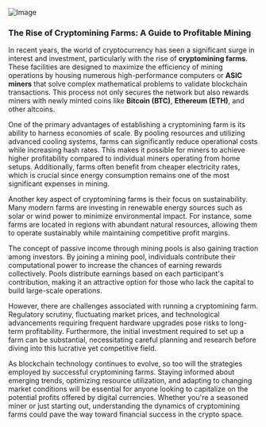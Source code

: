 
![Image](https://github.com/user-attachments/assets/31692037-0104-4703-abd1-696b6a7dd41b)
### The Rise of Cryptomining Farms: A Guide to Profitable Mining

In recent years, the world of cryptocurrency has seen a significant surge in interest and investment, particularly with the rise of **cryptomining farms**. These facilities are designed to maximize the efficiency of mining operations by housing numerous high-performance computers or **ASIC miners** that solve complex mathematical problems to validate blockchain transactions. This process not only secures the network but also rewards miners with newly minted coins like **Bitcoin (BTC)**, **Ethereum (ETH)**, and other altcoins.

One of the primary advantages of establishing a cryptomining farm is its ability to harness economies of scale. By pooling resources and utilizing advanced cooling systems, farms can significantly reduce operational costs while increasing hash rates. This makes it possible for miners to achieve higher profitability compared to individual miners operating from home setups. Additionally, farms often benefit from cheaper electricity rates, which is crucial since energy consumption remains one of the most significant expenses in mining.

Another key aspect of cryptomining farms is their focus on sustainability. Many modern farms are investing in renewable energy sources such as solar or wind power to minimize environmental impact. For instance, some farms are located in regions with abundant natural resources, allowing them to operate sustainably while maintaining competitive profit margins.

The concept of passive income through mining pools is also gaining traction among investors. By joining a mining pool, individuals contribute their computational power to increase the chances of earning rewards collectively. Pools distribute earnings based on each participant's contribution, making it an attractive option for those who lack the capital to build large-scale operations.

However, there are challenges associated with running a cryptomining farm. Regulatory scrutiny, fluctuating market prices, and technological advancements requiring frequent hardware upgrades pose risks to long-term profitability. Furthermore, the initial investment required to set up a farm can be substantial, necessitating careful planning and research before diving into this lucrative yet competitive field.

As blockchain technology continues to evolve, so too will the strategies employed by successful cryptomining farms. Staying informed about emerging trends, optimizing resource utilization, and adapting to changing market conditions will be essential for anyone looking to capitalize on the potential profits offered by digital currencies. Whether you're a seasoned miner or just starting out, understanding the dynamics of cryptomining farms could pave the way toward financial success in the crypto space.